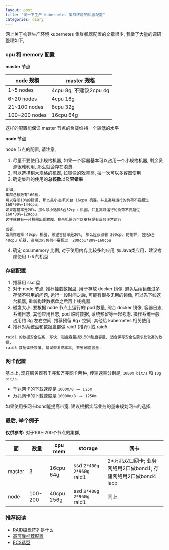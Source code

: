 ```yaml
---
layout: post
title: "谈一下生产 kubernetes 集群环境的机器配置"
categories: diary
---
```


网上关于构建生产环境 kubernetes 集群机器配置的文章很少, 我做了大量的调研整理如下,

### cpu 和 memory 配置

**master 节点**

|node 规模|master 规格|
|-|-|
|1~5 nodes|4cpu 8g, 不建议2cpu 4g|
|6~20 nodes|4cpu 16g|
|21~100 nodes|8cpu 32g|
|100~200 nodes|16cpu 64g|

这样的配置能保证 master 节点的负载维持一个较低的水平

**node 节点**

node 节点的配置, 请注意,

1. 尽量不要使用小规格机器, 如果一个容器基本可以占用一个小规格机器, 剩余资源很难利用, 那么就会存在浪费.
2. 可以选择稍大规格的机器, 拉镜像的效率高, 拉一次可以多容器使用
3. 确定集群的使用的**总核数**以及**容错率**

```
比如,
集群总核数有160核，
可以容忍10%的错误, 那么最小选择10台 16cpu 机器，并且高峰运行的负荷不要超过 160*90%=144cpu; 
如果容错率是20%，那么最小选择5台32cpu 机器，并且高峰运行的负荷不要超过 160*80%=128cpu.
这样就算有一台机器出现故障，剩余机器仍可以支持现有业务正常运行

或者, 
如果你选择 40cpu 机器, 希望容错率是20%, 那么应该部署 200cpu 的集群, 包括5台 40cpu 机器, 高峰运行负荷不要超过  200cpu*80%=160cpu
```

4. 确定 cpu:memory 比例, 对于使用内存比较多的应用, 如Java类应用，建议考虑使用 `1:8` 的机型

### 存储配置

1. 推荐用 ssd 盘
2. 对于 node 节点, 推荐挂载数据盘, 用于存放 docker 镜像. 避免后续镜像过多存储不够用的问题, 运行一段时间之后, 可能有很多无用的镜像, 可以先下线这台机器, 重新构建数据盘之后再上线机器.
3. 磁盘大小: 要根据 node 节点上运行的 pod 数量, 综合 docker 镜像, 容器日志, 系统日志, 其他应用日志, pod 临时数据, 系统预留等一起考虑. 操作系统一般占用约 3g 左右空间, 推荐预留 8g+ 空间. 其他给 kubernetes 相关使用. 
4. 推荐对系统盘和数据盘都做 raid1 (推荐) 或 raid5
   
```
raid1 的数据安全性高, 写快, 磁盘容量损失50%磁盘容量, 适合保存安全性要求比较高的数据, 
raid5 数据读快写慢, 错误恢复成本高, 节省磁盘容量.
```

### 网卡配置

基本上, 现在服务器有千兆和万兆网卡两种, 传输速率分别是, `1000m bit/s` 和 `10g bit/s`.

- 千兆网卡的下载速度是 `1000m/8 ~= 125m`
- 万兆网卡的下载速度是 `10000m/8 ~= 1250m`

如果使用多网卡bond能提高带宽, 建议根据实际业务的量来规划网卡的选择.

### 最后, 举个例子

**仅供参考:** 对于100~200个节点的集群,

|面|数量|cpu mem|storage|网卡|
|-|-|-|-|-|
|master|3|16cpu 64g|ssd `2*400g 2*960g` raid1|2*万兆双口网卡; 业务网络用2口做bond1; 存储网络用2口做bond4 lacp|
|node|100-200|40cpu 256g|ssd `2*400g 2*960g` raid1|同上|

### 推荐阅读

- [RAID磁盘阵列是什么](https://zhuanlan.zhihu.com/p/51170719)
- [高可靠推荐配置](https://help.aliyun.com/document_detail/94292.html?spm=a2c4g.11186623.6.1305.46dd6133r0IU9L)
- [ECS选型](https://help.aliyun.com/document_detail/98886.html?spm=a2c4g.11186623.6.1304.75c619b3OtPhzO)